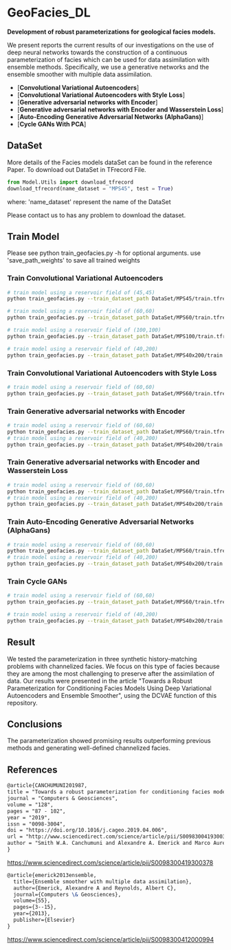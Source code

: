 # GeoFacies_DL

**Development of robust parameterizations for geological facies  models.**

We present reports the current results of our investigations on the use of deep neural networks towards the construction of a continuous parameterization of facies which can be used for data assimilation with ensemble methods. 
Specifically, we use a generative networks and the ensemble smoother with multiple data assimilation. 

* [**Convolutional Variational Autoencoders**]
* [**Convolutional Variational Autoencoders with Style Loss**]
* [**Generative adversarial networks with Encoder**]
* [**Generative adversarial networks with Encoder and Wasserstein Loss**]
* [**Auto-Encoding Generative Adversarial Networks (AlphaGans)**]
* [**Cycle GANs With PCA**]

## DataSet

More details of the Facies models dataSet can be found in the reference Paper.
To download out DataSet in TFrecord File. 

```python
from Model.Utils import download_tfrecord
download_tfrecord(name_dataset = "MPS45", test = True)
```
where: 
'name_dataset' represent the name of the DataSet

Please contact us to has any problem to download the dataset.

## Train Model
Please see python train_geofacies.py -h for optional arguments.
  use 'save_path_weights' to save all trained weights

### Train Convolutional Variational Autoencoders
```bash
# train model using a reservoir field of (45,45)
python train_geofacies.py --train_dataset_path DataSet/MPS45/train.tfrecords --test_dataset_path DataSet/MPS45/test_val.tfrecords --filters 64-32-32 --strides_values 2-2-1 --kernel_dim 3-3-3 --hidden_dim 1024 --latent_dim 500 --save_path_weights CVAE-MPS45.hdf5

# train model using a reservoir field of (60,60)
python train_geofacies.py --train_dataset_path DataSet/MPS60/train.tfrecords --test_dataset_path DataSet/MPS60/test_val.tfrecords --filters 128-64-32 --strides_values 2-2-1 --kernel_dim 3-3-3 --hidden_dim 2048 --latent_dim 500

# train model using a reservoir field of (100,100)
python train_geofacies.py --train_dataset_path DataSet/MPS100/train.tfrecords --test_dataset_path DataSet/MPS100/test_val.tfrecords --filters 128-32-16 --strides_values 2-2-2 --kernel_dim 5-5-3 --hidden_dim 2048 --latent_dim 500 --lr 0.0001

# train model using a reservoir field of (40,200)
python train_geofacies.py --train_dataset_path DataSet/MPS40x200/train.tfrecords --test_dataset_path DataSet/MPS40x200/test_val.tfrecords --filters 128-64-32 --strides_values 2-2-2 --kernel_dim 7-5-3 --hidden_dim 2048 --latent_dim 1024 --lr 0.0001 --dropout 0.0 
```
### Train Convolutional Variational Autoencoders with Style Loss
```bash
# train model using a reservoir field of (60,60)
python train_geofacies.py --train_dataset_path DataSet/MPS60/train.tfrecords --test_dataset_path DataSet/MPS60/test_val.tfrecords --filters 128-64-32 --strides_values 2-2-1 --kernel_dim 3-3-3 --hidden_dim 2048 --latent_dim 500 --lr 0.0001 --model cvae-style
```
### Train Generative adversarial networks with Encoder
```bash
# train model using a reservoir field of (60,60)
python train_geofacies.py --train_dataset_path DataSet/MPS60/train.tfrecords --test_dataset_path DataSet/MPS60/test_val.tfrecords --filters 32 --model GAN2D_AE --kernel_dim 4
# train model using a reservoir field of (40,200)
python train_geofacies.py --train_dataset_path DataSet/MPS40x200/train.tfrecords --test_dataset_path DataSet/MPS40x200/test_val.tfrecords --model GAN2D_AE --filters 32 --latent_dim 1024 --kernel_dim 5 --batch_size 64
``` 
### Train Generative adversarial networks with Encoder and Wasserstein Loss
```bash 
# train model using a reservoir field of (60,60)
python train_geofacies.py --train_dataset_path DataSet/MPS60/train.tfrecords --test_dataset_path DataSet/MPS60/test_val.tfrecords --filters 32 --model WGAN2D_AE --kernel_dim 4
# train model using a reservoir field of (40,200)
python train_geofacies.py --train_dataset_path DataSet/MPS40x200/train.tfrecords --test_dataset_path DataSet/MPS40x200/test_val.tfrecords --model WGAN2D_AE --filters 32 --latent_dim 1024 --kernel_dim 5 --batch_size 64
``` 
### Train Auto-Encoding Generative Adversarial Networks (AlphaGans)
```bash 
# train model using a reservoir field of (60,60)
python train_geofacies.py --train_dataset_path DataSet/MPS60/train.tfrecords --test_dataset_path DataSet/MPS60/test_val.tfrecords --model AlphaGAN --kernel_dim 5 --alpha 100 
# train model using a reservoir field of (40,200)
python train_geofacies.py --train_dataset_path DataSet/MPS40x200/train.tfrecords --test_dataset_path DataSet/MPS40x200/test_val.tfrecords --latent_dim 1024 --model AlphaGAN  --alpha 100 --kernel_dim 5

``` 
### Train Cycle GANs
```bash 
# train model using a reservoir field of (60,60)
python train_geofacies.py --train_dataset_path DataSet/MPS60/train.tfrecords --test_dataset_path DataSet/MPS60/test_val.tfrecords --filters 32 --Nr 3000 --Nt 3000 --model CycleGAN --kernel_dim 5 --batch_size 2 --epsilon 0.5

# train model using a reservoir field of (40,200)
python train_geofacies.py --train_dataset_path DataSet/MPS40x200/train.tfrecords --test_dataset_path DataSet/MPS40x200/test_val.tfrecords --filters 32 --Nr 5000 --Nt 5000 --model CycleGAN  --epsilon 0.5 --batch_size 2 --kernel_dim 5
``` 

## Result

We tested the parameterization in three synthetic history-matching problems with channelized facies.
We focus on this type of facies because they are among the most challenging to preserve after the assimilation of data. 
Our results were presented in the article "Towards a Robust Parameterization for Conditioning Facies Models Using Deep Variational Autoencoders and Ensemble Smoother", using the DCVAE function of this repository.


## Conclusions
The parameterization showed promising results outperforming previous methods and generating well-defined channelized facies.


## References


```tex
@article{CANCHUMUNI201987,
title = "Towards a robust parameterization for conditioning facies models using deep variational autoencoders and ensemble smoother",
journal = "Computers & Geosciences",
volume = "128",
pages = "87 - 102",
year = "2019",
issn = "0098-3004",
doi = "https://doi.org/10.1016/j.cageo.2019.04.006",
url = "http://www.sciencedirect.com/science/article/pii/S0098300419300378",
author = "Smith W.A. Canchumuni and Alexandre A. Emerick and Marco Aurélio C. Pacheco",
}
```
<a href="https://www.sciencedirect.com/science/article/pii/S0098300419300378" rel="nofollow">https://www.sciencedirect.com/science/article/pii/S0098300419300378</a>


```tex
@article{emerick2013ensemble,
  title={Ensemble smoother with multiple data assimilation},
  author={Emerick, Alexandre A and Reynolds, Albert C},
  journal={Computers \& Geosciences},
  volume={55},
  pages={3--15},
  year={2013},
  publisher={Elsevier}
}
```
<a href="https://www.sciencedirect.com/science/article/pii/S0098300412000994" rel="nofollow">https://www.sciencedirect.com/science/article/pii/S0098300412000994</a>



